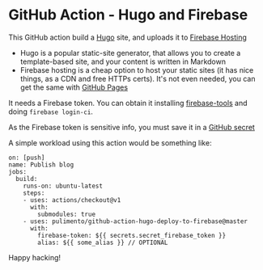 # GitHub Action - Hugo and Firebase

This GitHub action build a [Hugo](https://gohugo.io) site, and uploads it to [Firebase Hosting](https://firebase.google.com/docs/hosting/)

- Hugo is a popular static-site generator, that allows you to create a template-based site, and your content is written in Markdown
- Firebase hosting is a cheap option to host your static sites (it has nice things, as a CDN and free HTTPs certs). It's not even needed, you can get the same with [GitHub Pages](https://pages.github.com/)

It needs a Firebase token. You can obtain it installing [firebase-tools](https://github.com/firebase/firebase-tools) and doing `firebase login-ci`.

As the Firebase token is sensitive info, you must save it in a [GitHub secret](https://help.github.com/es/articles/virtual-environments-for-github-actions#naming-conventions)

A simple workload using this action would be something like:

````  
on: [push]
name: Publish blog
jobs:
  build:
    runs-on: ubuntu-latest
    steps:
    - uses: actions/checkout@v1
      with:
        submodules: true
    - uses: pulimento/github-action-hugo-deploy-to-firebase@master
      with:
        firebase-token: ${{ secrets.secret_firebase_token }}
        alias: ${{ some_alias }} // OPTIONAL
````

Happy hacking!

